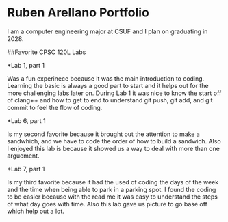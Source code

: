 
# Ruben Arellano Portfolio

I am a computer engineering major at CSUF and I plan on graduating in 2028.

##Favorite CPSC 120L Labs

*Lab 1, part 1 

Was a fun experinece because it was the main introduction to coding. Learning the basic is always a good part to start and it helps out for the more challenging labs later on. During Lab 1 it was nice to know the start off of clang++ and how to get to end to understand git push, git add, and git commit to feel the flow of coding.

*Lab 6, part 1 

Is my second favorite because it brought out the attention to make a sandwhich, and we have to code the order of how to build a sandwich. Also I enjoyed this lab is because it showed us a way to deal with more than one arguement.

*Lab 7, part 1 

Is my third favorite because it had the used of coding the days of the week and the time when being able to park in a parking spot. I found the coding to be easier because with the read me it was easy to understand the steps of what day goes with time. Also this lab gave us picture to go base off which help out a lot.